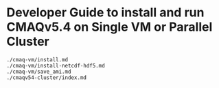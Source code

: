 # Developer Guide to install and run CMAQv5.4 on Single VM or Parallel Cluster

```{toctree}
./cmaq-vm/install.md
./cmaq-vm/install-netcdf-hdf5.md
./cmaq-vm/save_ami.md
./cmaqv54-cluster/index.md
```

